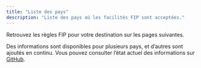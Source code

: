 ```yaml
---
title: "Liste des pays"
description: "Liste des pays où les facilités FIP sont acceptées."
---
```


Retrouvez les règles FIP pour votre destination sur les pages suivantes.

Des informations sont disponibles pour plusieurs pays, et d’autres sont ajoutés en continu.
Vous pouvez consulter l’état actuel des informations sur [GitHub](https://github.com/orgs/fipguide/projects/3).
